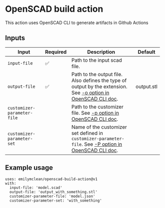 # OpenSCAD build action
This action uses OpenSCAD CLI to generate artifacts in Github Actions

## Inputs

| Input              	| Required 	| Description                                                                                                       	| Default  	|
|--------------------	|----------	|-------------------------------------------------------------------------------------------------------------------	|----------	|
| `input-file`        | ✅         | Path to the input scad file.                                                                                         |           |
| `output-file`       | ✅         | Path to the output file. Also defines the type of output by the extension. See [-o option in OpenSCAD CLI doc](https://en.wikibooks.org/wiki/OpenSCAD_User_Manual/Using_OpenSCAD_in_a_command_line_environment). | output.stl |
| `customizer-parameter-file` |   | Path to the customizer file. See [-p option in OpenSCAD CLI doc](https://en.wikibooks.org/wiki/OpenSCAD_User_Manual/Using_OpenSCAD_in_a_command_line_environment). ||
| `customizer-parameter-set`  |   | Name of the customizer set defined in `customizer-parameter-file`. See [-P option in OpenSCAD CLI doc](https://en.wikibooks.org/wiki/OpenSCAD_User_Manual/Using_OpenSCAD_in_a_command_line_environment). ||

## Example usage
```
uses: emilymclean/openscad-build-action@v1
with:
  input-file: 'model.scad'
  output-file: 'output_with_something.stl'
  customizer-parameter-file: 'model.json'
  customizer-parameter-set: 'with_something'
```